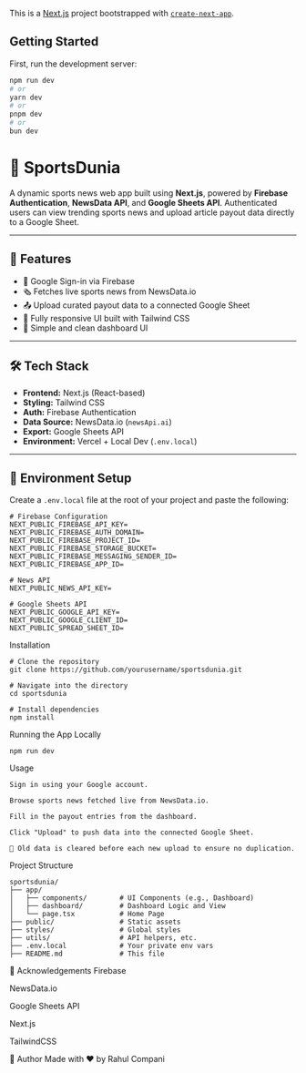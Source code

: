 This is a [Next.js](https://nextjs.org) project bootstrapped with [`create-next-app`](https://nextjs.org/docs/app/api-reference/cli/create-next-app).

## Getting Started

First, run the development server:

```bash
npm run dev
# or
yarn dev
# or
pnpm dev
# or
bun dev
```

# 📰 SportsDunia

A dynamic sports news web app built using **Next.js**, powered by **Firebase Authentication**, **NewsData API**, and **Google Sheets API**. Authenticated users can view trending sports news and upload article payout data directly to a Google Sheet.

---

## 🚀 Features

- 🔐 Google Sign-in via Firebase
- 🗞️ Fetches live sports news from NewsData.io
- 📤 Upload curated payout data to a connected Google Sheet
- 📱 Fully responsive UI built with Tailwind CSS
- 🧠 Simple and clean dashboard UI

---

## 🛠 Tech Stack

- **Frontend:** Next.js (React-based)
- **Styling:** Tailwind CSS
- **Auth:** Firebase Authentication
- **Data Source:** NewsData.io (`newsApi.ai`)
- **Export:** Google Sheets API
- **Environment:** Vercel + Local Dev (`.env.local`)

---

## 🔧 Environment Setup

Create a `.env.local` file at the root of your project and paste the following:

```env
# Firebase Configuration
NEXT_PUBLIC_FIREBASE_API_KEY=
NEXT_PUBLIC_FIREBASE_AUTH_DOMAIN=
NEXT_PUBLIC_FIREBASE_PROJECT_ID=
NEXT_PUBLIC_FIREBASE_STORAGE_BUCKET=
NEXT_PUBLIC_FIREBASE_MESSAGING_SENDER_ID=
NEXT_PUBLIC_FIREBASE_APP_ID=

# News API
NEXT_PUBLIC_NEWS_API_KEY=

# Google Sheets API
NEXT_PUBLIC_GOOGLE_API_KEY=
NEXT_PUBLIC_GOOGLE_CLIENT_ID=
NEXT_PUBLIC_SPREAD_SHEET_ID=
```

 Installation
```
# Clone the repository
git clone https://github.com/yourusername/sportsdunia.git

# Navigate into the directory
cd sportsdunia

# Install dependencies
npm install
```


Running the App Locally
```
npm run dev
```


 Usage
```
Sign in using your Google account.

Browse sports news fetched live from NewsData.io.

Fill in the payout entries from the dashboard.

Click "Upload" to push data into the connected Google Sheet.

🧹 Old data is cleared before each new upload to ensure no duplication.
```

Project Structure
```
sportsdunia/
├── app/
│   ├── components/        # UI Components (e.g., Dashboard)
│   ├── dashboard/         # Dashboard Logic and View
│   └── page.tsx           # Home Page
├── public/                # Static assets
├── styles/                # Global styles
├── utils/                 # API helpers, etc.
├── .env.local             # Your private env vars
├── README.md              # This file
```

🙏 Acknowledgements
Firebase

NewsData.io

Google Sheets API

Next.js

TailwindCSS

👤 Author
Made with ❤️ by Rahul Compani

